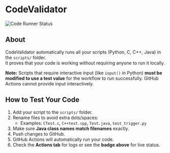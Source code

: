 # CodeValidator

![Code Runner Status](https://github.com/CyberVishal/CodeValidator/actions/workflows/run_code.yml/badge.svg)

## About

CodeValidator automatically runs all your scripts (Python, C, C++, Java) in the `scripts/` folder.  
It proves that your code is working without requiring anyone to run it locally.

**Note:** Scripts that require interactive input (like `input()` in Python) **must be modified to use a test value** for the workflow to run successfully. GitHub Actions cannot provide input interactively.

## How to Test Your Code

1. Add your script to the `scripts/` folder.  
2. Rename files to avoid extra dots/spaces:  
   - Examples: `CTest.c`, `C++test.cpp`, `Test.java`, `test_trigger.py`  
3. Make sure **Java class names match filenames** exactly.  
4. Push changes to GitHub.  
5. GitHub Actions will automatically run your code.  
6. Check the **Actions tab** for logs or see the **badge above** for live status.
